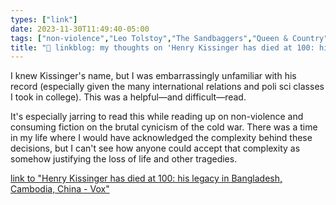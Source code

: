 ```yaml
---
types: ["link"]
date: 2023-11-30T11:49:40-05:00
tags: ["non-violence","Leo Tolstoy","The Sandbaggers","Queen & Country","Cold War","Henry Kissinger","international relations","political science"]
title: "🔗 linkblog: my thoughts on 'Henry Kissinger has died at 100: his legacy in Bangladesh, Cambodia, China - Vox'"
---
```

I knew Kissinger's name, but I was embarrassingly unfamiliar with his record (especially given the many international relations and poli sci classes I took in college). This was a helpful—and difficult—read. 

It's especially jarring to read this while reading up on non-violence and consuming fiction on the brutal cynicism of the cold war. There was a time in my life where I would have acknowledged the complexity behind these decisions, but I can't see how anyone could accept that complexity as somehow justifying the loss of life and other tragedies.

[link to "Henry Kissinger has died at 100: his legacy in Bangladesh, Cambodia, China - Vox"](https://www.vox.com/politics/2023/11/30/16454260/henry-kissinger-obituary-cold-war-100)
